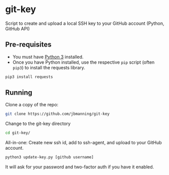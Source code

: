 # git-key
Script to create and upload a local SSH key to your GitHub account (Python, GitHub API)

## Pre-requisites

- You must have [Python 3](https://www.python.org/downloads/) installed.
- Once you have Python installed, use the respective `pip` script (often `pip3`) to install the requests library. 
```bash
pip3 install requests
```

## Running

Clone a copy of the repo:
```bash
git clone https://github.com/jbmanning/git-key
```

Change to the git-key directory
```bash
cd git-key/
```

All-in-one: Create new ssh id, add to ssh-agent, and upload to your GitHub account. 
```bash
python3 update-key.py [github username]
```

It will ask for your password and two-factor auth if you have it enabled.
